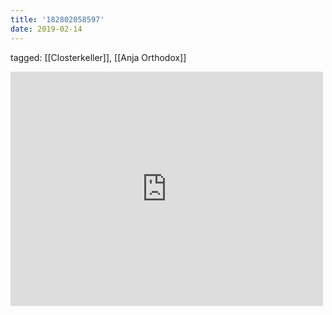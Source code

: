 ```yaml
---
title: '182802058597'
date: 2019-02-14
---
```

tagged: [[Closterkeller]], [[Anja Orthodox]]
<iframe allow="accelerometer; autoplay; clipboard-write; encrypted-media; gyroscope; picture-in-picture" allowfullscreen="" frameborder="0" height="375" id="youtube_iframe" src="https://www.youtube.com/embed/ohElH4ULSUY?feature=oembed&amp;enablejsapi=1&amp;origin=https://safe.txmblr.com&amp;wmode=opaque" width="500"></iframe>